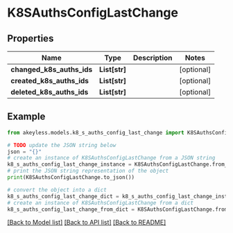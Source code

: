 # K8SAuthsConfigLastChange


## Properties

Name | Type | Description | Notes
------------ | ------------- | ------------- | -------------
**changed_k8s_auths_ids** | **List[str]** |  | [optional] 
**created_k8s_auths_ids** | **List[str]** |  | [optional] 
**deleted_k8s_auths_ids** | **List[str]** |  | [optional] 

## Example

```python
from akeyless.models.k8_s_auths_config_last_change import K8SAuthsConfigLastChange

# TODO update the JSON string below
json = "{}"
# create an instance of K8SAuthsConfigLastChange from a JSON string
k8_s_auths_config_last_change_instance = K8SAuthsConfigLastChange.from_json(json)
# print the JSON string representation of the object
print(K8SAuthsConfigLastChange.to_json())

# convert the object into a dict
k8_s_auths_config_last_change_dict = k8_s_auths_config_last_change_instance.to_dict()
# create an instance of K8SAuthsConfigLastChange from a dict
k8_s_auths_config_last_change_from_dict = K8SAuthsConfigLastChange.from_dict(k8_s_auths_config_last_change_dict)
```
[[Back to Model list]](../README.md#documentation-for-models) [[Back to API list]](../README.md#documentation-for-api-endpoints) [[Back to README]](../README.md)


